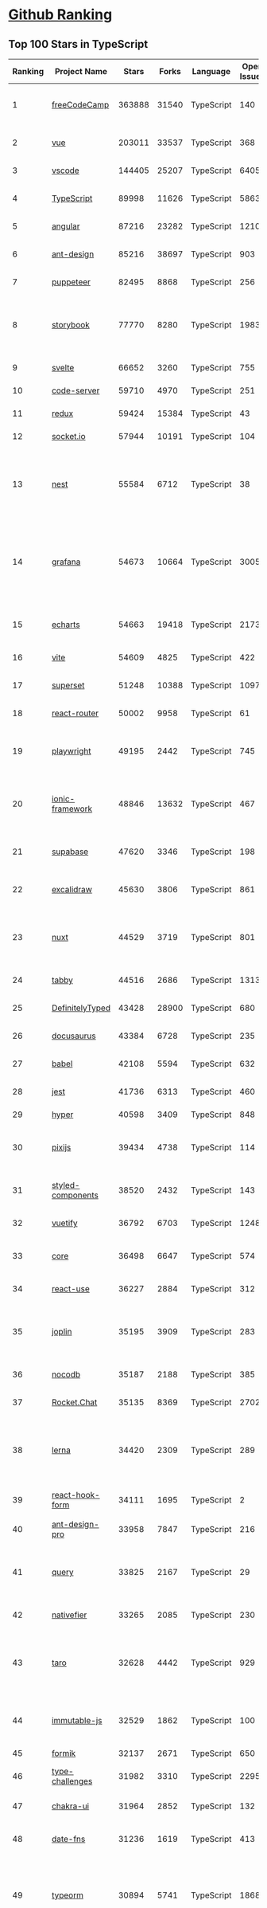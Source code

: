 [Github Ranking](../README.md)
==========

## Top 100 Stars in TypeScript

| Ranking | Project Name | Stars | Forks | Language | Open Issues | Description | Last Commit |
| ------- | ------------ | ----- | ----- | -------- | ----------- | ----------- | ----------- |
| 1 | [freeCodeCamp](https://github.com/freeCodeCamp/freeCodeCamp) | 363888 | 31540 | TypeScript | 140 | freeCodeCamp.org's open-source codebase and curriculum. Learn to code for free. | 2023-04-02T02:44:17Z |
| 2 | [vue](https://github.com/vuejs/vue) | 203011 | 33537 | TypeScript | 368 | This is the repo for Vue 2. For Vue 3, go to https://github.com/vuejs/core | 2023-03-30T13:37:09Z |
| 3 | [vscode](https://github.com/microsoft/vscode) | 144405 | 25207 | TypeScript | 6405 | Visual Studio Code | 2023-04-01T20:59:52Z |
| 4 | [TypeScript](https://github.com/microsoft/TypeScript) | 89998 | 11626 | TypeScript | 5863 | TypeScript is a superset of JavaScript that compiles to clean JavaScript output. | 2023-04-02T02:33:28Z |
| 5 | [angular](https://github.com/angular/angular) | 87216 | 23282 | TypeScript | 1210 | The modern web developer’s platform | 2023-04-02T01:32:38Z |
| 6 | [ant-design](https://github.com/ant-design/ant-design) | 85216 | 38697 | TypeScript | 903 | An enterprise-class UI design language and React UI library | 2023-04-02T02:39:52Z |
| 7 | [puppeteer](https://github.com/puppeteer/puppeteer) | 82495 | 8868 | TypeScript | 256 | Headless Chrome Node.js API | 2023-04-01T10:47:55Z |
| 8 | [storybook](https://github.com/storybookjs/storybook) | 77770 | 8280 | TypeScript | 1983 | Storybook is a frontend workshop for building UI components and pages in isolation. Made for UI development, testing, and documentation.  | 2023-04-01T20:38:46Z |
| 9 | [svelte](https://github.com/sveltejs/svelte) | 66652 | 3260 | TypeScript | 755 | Cybernetically enhanced web apps | 2023-04-01T20:13:27Z |
| 10 | [code-server](https://github.com/coder/code-server) | 59710 | 4970 | TypeScript | 251 | VS Code in the browser | 2023-04-01T12:06:01Z |
| 11 | [redux](https://github.com/reduxjs/redux) | 59424 | 15384 | TypeScript | 43 | Predictable state container for JavaScript apps | 2023-04-01T11:23:36Z |
| 12 | [socket.io](https://github.com/socketio/socket.io) | 57944 | 10191 | TypeScript | 104 | Realtime application framework (Node.JS server) | 2023-03-28T08:41:04Z |
| 13 | [nest](https://github.com/nestjs/nest) | 55584 | 6712 | TypeScript | 38 | A progressive Node.js framework for building efficient, scalable, and enterprise-grade server-side applications on top of TypeScript & JavaScript (ES6, ES7, ES8) 🚀 | 2023-04-01T23:38:46Z |
| 14 | [grafana](https://github.com/grafana/grafana) | 54673 | 10664 | TypeScript | 3005 | The open and composable observability and data visualization platform. Visualize metrics, logs, and traces from multiple sources like Prometheus, Loki, Elasticsearch, InfluxDB, Postgres and many more.  | 2023-04-01T23:14:46Z |
| 15 | [echarts](https://github.com/apache/echarts) | 54663 | 19418 | TypeScript | 2173 | Apache ECharts is a powerful, interactive charting and data visualization library for browser | 2023-03-31T15:08:02Z |
| 16 | [vite](https://github.com/vitejs/vite) | 54609 | 4825 | TypeScript | 422 | Next generation frontend tooling. It's fast! | 2023-04-01T23:09:11Z |
| 17 | [superset](https://github.com/apache/superset) | 51248 | 10388 | TypeScript | 1097 | Apache Superset is a Data Visualization and Data Exploration Platform | 2023-04-02T02:52:23Z |
| 18 | [react-router](https://github.com/remix-run/react-router) | 50002 | 9958 | TypeScript | 61 | Declarative routing for React | 2023-04-01T21:31:35Z |
| 19 | [playwright](https://github.com/microsoft/playwright) | 49195 | 2442 | TypeScript | 745 | Playwright is a framework for Web Testing and Automation. It allows testing Chromium, Firefox and WebKit with a single API.  | 2023-04-01T18:37:51Z |
| 20 | [ionic-framework](https://github.com/ionic-team/ionic-framework) | 48846 | 13632 | TypeScript | 467 | A powerful cross-platform UI toolkit for building native-quality iOS, Android, and Progressive Web Apps with HTML, CSS, and JavaScript. | 2023-03-31T23:37:16Z |
| 21 | [supabase](https://github.com/supabase/supabase) | 47620 | 3346 | TypeScript | 198 | The open source Firebase alternative. Follow to stay updated about our public Beta. | 2023-04-01T15:46:17Z |
| 22 | [excalidraw](https://github.com/excalidraw/excalidraw) | 45630 | 3806 | TypeScript | 861 | Virtual whiteboard for sketching hand-drawn like diagrams | 2023-04-01T21:25:13Z |
| 23 | [nuxt](https://github.com/nuxt/nuxt) | 44529 | 3719 | TypeScript | 801 | Nuxt is an intuitive and extendable way to create type-safe, performant and production-grade full-stack web apps and websites with Vue 3. | 2023-04-02T00:57:54Z |
| 24 | [tabby](https://github.com/Eugeny/tabby) | 44516 | 2686 | TypeScript | 1313 | A terminal for a more modern age | 2023-03-23T22:18:11Z |
| 25 | [DefinitelyTyped](https://github.com/DefinitelyTyped/DefinitelyTyped) | 43428 | 28900 | TypeScript | 680 | The repository for high quality TypeScript type definitions. | 2023-04-02T00:12:25Z |
| 26 | [docusaurus](https://github.com/facebook/docusaurus) | 43384 | 6728 | TypeScript | 235 | Easy to maintain open source documentation websites. | 2023-03-31T06:54:51Z |
| 27 | [babel](https://github.com/babel/babel) | 42108 | 5594 | TypeScript | 632 | 🐠 Babel is a compiler for writing next generation JavaScript. | 2023-04-01T03:56:25Z |
| 28 | [jest](https://github.com/facebook/jest) | 41736 | 6313 | TypeScript | 460 | Delightful JavaScript Testing. | 2023-04-01T01:10:47Z |
| 29 | [hyper](https://github.com/vercel/hyper) | 40598 | 3409 | TypeScript | 848 | A terminal built on web technologies | 2023-03-31T11:02:40Z |
| 30 | [pixijs](https://github.com/pixijs/pixijs) | 39434 | 4738 | TypeScript | 114 | The HTML5 Creation Engine: Create beautiful digital content with the fastest, most flexible 2D WebGL renderer. | 2023-04-01T22:20:55Z |
| 31 | [styled-components](https://github.com/styled-components/styled-components) | 38520 | 2432 | TypeScript | 143 | Visual primitives for the component age. Use the best bits of ES6 and CSS to style your apps without stress 💅 | 2023-03-29T14:58:26Z |
| 32 | [vuetify](https://github.com/vuetifyjs/vuetify) | 36792 | 6703 | TypeScript | 1248 | 🐉 Vue Component Framework | 2023-04-02T00:44:34Z |
| 33 | [core](https://github.com/vuejs/core) | 36498 | 6647 | TypeScript | 574 | 🖖 Vue.js is a progressive, incrementally-adoptable JavaScript framework for building UI on the web. | 2023-04-02T02:17:59Z |
| 34 | [react-use](https://github.com/streamich/react-use) | 36227 | 2884 | TypeScript | 312 | React Hooks — 👍 | 2023-03-24T23:37:06Z |
| 35 | [joplin](https://github.com/laurent22/joplin) | 35195 | 3909 | TypeScript | 283 | Joplin - an open source note taking and to-do application with synchronisation capabilities for Windows, macOS, Linux, Android and iOS. | 2023-04-01T22:36:55Z |
| 36 | [nocodb](https://github.com/nocodb/nocodb) | 35187 | 2188 | TypeScript | 385 | 🔥 🔥 🔥 Open Source Airtable Alternative | 2023-04-01T13:06:20Z |
| 37 | [Rocket.Chat](https://github.com/RocketChat/Rocket.Chat) | 35135 | 8369 | TypeScript | 2702 | The communications platform that puts data protection first. | 2023-04-01T21:11:04Z |
| 38 | [lerna](https://github.com/lerna/lerna) | 34420 | 2309 | TypeScript | 289 | :dragon: Lerna is a fast, modern build system for managing and publishing multiple JavaScript/TypeScript packages from the same repository. | 2023-04-01T07:32:02Z |
| 39 | [react-hook-form](https://github.com/react-hook-form/react-hook-form) | 34111 | 1695 | TypeScript | 2 | 📋 React Hooks for form state management and validation (Web + React Native) | 2023-04-02T00:30:57Z |
| 40 | [ant-design-pro](https://github.com/ant-design/ant-design-pro) | 33958 | 7847 | TypeScript | 216 | 👨🏻‍💻👩🏻‍💻 Use Ant Design like a Pro! | 2023-03-24T02:37:29Z |
| 41 | [query](https://github.com/TanStack/query) | 33825 | 2167 | TypeScript | 29 | 🤖 Powerful asynchronous state management, server-state utilities and data fetching for the web. TS/JS, React Query, Solid Query, Svelte Query and Vue Query. | 2023-04-01T21:51:35Z |
| 42 | [nativefier](https://github.com/nativefier/nativefier) | 33265 | 2085 | TypeScript | 230 | Make any web page a desktop application | 2023-03-27T17:28:42Z |
| 43 | [taro](https://github.com/NervJS/taro) | 32628 | 4442 | TypeScript | 929 | 开放式跨端跨框架解决方案，支持使用 React/Vue/Nerv 等框架来开发微信/京东/百度/支付宝/字节跳动/ QQ 小程序/H5/React Native 等应用。  https://taro.zone/ | 2023-04-01T17:21:24Z |
| 44 | [immutable-js](https://github.com/immutable-js/immutable-js) | 32529 | 1862 | TypeScript | 100 | Immutable persistent data collections for Javascript which increase efficiency and simplicity. | 2023-03-26T17:19:49Z |
| 45 | [formik](https://github.com/jaredpalmer/formik) | 32137 | 2671 | TypeScript | 650 | Build forms in React, without the tears 😭  | 2023-03-29T08:46:26Z |
| 46 | [type-challenges](https://github.com/type-challenges/type-challenges) | 31982 | 3310 | TypeScript | 22953 | Collection of TypeScript type challenges with online judge | 2023-03-28T09:54:23Z |
| 47 | [chakra-ui](https://github.com/chakra-ui/chakra-ui) | 31964 | 2852 | TypeScript | 132 | ⚡️ Simple, Modular & Accessible UI Components for your React Applications | 2023-04-01T18:29:31Z |
| 48 | [date-fns](https://github.com/date-fns/date-fns) | 31236 | 1619 | TypeScript | 413 | ⏳ Modern JavaScript date utility library ⌛️ | 2023-03-29T19:35:23Z |
| 49 | [typeorm](https://github.com/typeorm/typeorm) | 30894 | 5741 | TypeScript | 1868 | ORM for TypeScript and JavaScript. Supports MySQL, PostgreSQL, MariaDB, SQLite, MS SQL Server, Oracle, SAP Hana, WebSQL databases. Works in NodeJS, Browser, Ionic, Cordova and Electron platforms. | 2023-03-29T21:06:07Z |
| 50 | [appwrite](https://github.com/appwrite/appwrite) | 30313 | 2558 | TypeScript | 540 | Secure Backend Server for Web, Mobile & Flutter Developers 🚀 AKA the 100% open-source Firebase alternative. | 2023-03-31T20:48:41Z |
| 51 | [typeorm](https://github.com/typeorm/typeorm) | 30894 | 5741 | TypeScript | 1868 | ORM for TypeScript and JavaScript. Supports MySQL, PostgreSQL, MariaDB, SQLite, MS SQL Server, Oracle, SAP Hana, WebSQL databases. Works in NodeJS, Browser, Ionic, Cordova and Electron platforms. | 2023-03-29T21:06:07Z |
| 52 | [appwrite](https://github.com/appwrite/appwrite) | 30313 | 2558 | TypeScript | 540 | Secure Backend Server for Web, Mobile & Flutter Developers 🚀 AKA the 100% open-source Firebase alternative. | 2023-03-31T20:48:41Z |
| 53 | [prisma](https://github.com/prisma/prisma) | 30221 | 1092 | TypeScript | 2668 | Next-generation ORM for Node.js & TypeScript \| PostgreSQL, MySQL, MariaDB, SQL Server, SQLite, MongoDB and CockroachDB | 2023-03-31T19:14:32Z |
| 54 | [graphql-engine](https://github.com/hasura/graphql-engine) | 29500 | 2624 | TypeScript | 1925 | Blazing fast, instant realtime GraphQL APIs on your DB with fine grained access control, also trigger webhooks on database events. | 2023-03-31T16:58:41Z |
| 55 | [n8n](https://github.com/n8n-io/n8n) | 29207 | 3393 | TypeScript | 141 | Free and source-available fair-code licensed workflow automation tool. Easily automate tasks across different services. | 2023-04-01T17:12:43Z |
| 56 | [zustand](https://github.com/pmndrs/zustand) | 29181 | 903 | TypeScript | 9 | 🐻 Bear necessities for state management in React | 2023-04-01T14:08:58Z |
| 57 | [astro](https://github.com/withastro/astro) | 28985 | 1442 | TypeScript | 118 | The all-in-one web framework designed for speed. ⭐️ Star to support our work! | 2023-04-01T17:29:28Z |
| 58 | [rxjs](https://github.com/ReactiveX/rxjs) | 28644 | 2926 | TypeScript | 211 | A reactive programming library for JavaScript | 2023-03-31T08:01:54Z |
| 59 | [html2canvas](https://github.com/niklasvh/html2canvas) | 27967 | 4605 | TypeScript | 830 | Screenshots with JavaScript | 2023-03-27T06:24:46Z |
| 60 | [postcss](https://github.com/postcss/postcss) | 27357 | 1561 | TypeScript | 17 | Transforming styles with JS plugins | 2023-03-27T22:05:39Z |
| 61 | [solid](https://github.com/solidjs/solid) | 26888 | 726 | TypeScript | 23 | A declarative, efficient, and flexible JavaScript library for building user interfaces. | 2023-04-01T05:50:05Z |
| 62 | [slate](https://github.com/ianstormtaylor/slate) | 26725 | 3102 | TypeScript | 557 | A completely customizable framework for building rich text editors. (Currently in beta.) | 2023-03-31T16:12:03Z |
| 63 | [mobx](https://github.com/mobxjs/mobx) | 26339 | 1747 | TypeScript | 23 | Simple, scalable state management. | 2023-03-28T13:12:05Z |
| 64 | [swr](https://github.com/vercel/swr) | 26194 | 1029 | TypeScript | 73 | React Hooks for Data Fetching | 2023-04-01T04:53:12Z |
| 65 | [slidev](https://github.com/slidevjs/slidev) | 26044 | 999 | TypeScript | 47 | Presentation Slides for Developers | 2023-03-31T15:43:52Z |
| 66 | [angular-cli](https://github.com/angular/angular-cli) | 26024 | 12091 | TypeScript | 203 | CLI tool for Angular | 2023-04-02T00:20:14Z |
| 67 | [react-select](https://github.com/JedWatson/react-select) | 25948 | 4029 | TypeScript | 223 | The Select Component for React.js | 2023-03-30T05:10:52Z |
| 68 | [appsmith](https://github.com/appsmithorg/appsmith) | 25875 | 2417 | TypeScript | 3258 | Framework to build admin panels, internal tools, and dashboards. Integrates with 15+ databases and any API. | 2023-04-02T02:47:10Z |
| 69 | [lx-music-desktop](https://github.com/lyswhut/lx-music-desktop) | 25771 | 4281 | TypeScript | 242 | 一个基于 electron 的音乐软件 | 2023-04-01T21:20:42Z |
| 70 | [react-spring](https://github.com/pmndrs/react-spring) | 25374 | 1121 | TypeScript | 78 | ✌️ A spring physics based React animation library | 2023-04-01T06:02:30Z |
| 71 | [etcher](https://github.com/balena-io/etcher) | 25240 | 1839 | TypeScript | 417 | Flash OS images to SD cards & USB drives, safely and easily. | 2023-03-28T04:07:35Z |
| 72 | [mattermost-server](https://github.com/mattermost/mattermost-server) | 25083 | 6024 | TypeScript | 597 | Mattermost is an open source platform for secure collaboration across the entire software development lifecycle. | 2023-04-01T22:10:28Z |
| 73 | [floating-ui](https://github.com/floating-ui/floating-ui) | 24962 | 1469 | TypeScript | 11 | A low-level toolkit to create floating elements. Tooltips, popovers, dropdowns, and more | 2023-04-01T14:34:34Z |
| 74 | [ngx-admin](https://github.com/akveo/ngx-admin) | 24370 | 7736 | TypeScript | 399 | Customizable admin dashboard template based on Angular 10+ | 2023-03-07T18:53:26Z |
| 75 | [trpc](https://github.com/trpc/trpc) | 23681 | 814 | TypeScript | 79 | 🧙‍♀️  Move Fast and Break Nothing. End-to-end typesafe APIs made easy.  | 2023-04-01T19:03:34Z |
| 76 | [react-native-elements](https://github.com/react-native-elements/react-native-elements) | 23494 | 4520 | TypeScript | 57 | Cross-Platform React Native UI Toolkit | 2023-03-30T06:54:46Z |
| 77 | [devtools](https://github.com/vuejs/devtools) | 23482 | 4078 | TypeScript | 424 | ⚙️ Browser devtools extension for debugging Vue.js applications. | 2023-03-30T13:23:15Z |
| 78 | [jsoncrack.com](https://github.com/AykutSarac/jsoncrack.com) | 23392 | 1217 | TypeScript | 42 | ⭐️ Transform data chaos into clarity with JSON Crack - the ultimate JSON visualization solution. | 2023-03-31T17:33:42Z |
| 79 | [docz](https://github.com/doczjs/docz) | 23179 | 1498 | TypeScript | 107 | ✍ It has never been so easy to document your things! | 2022-09-23T22:42:47Z |
| 80 | [remix](https://github.com/remix-run/remix) | 22913 | 1840 | TypeScript | 263 | Build Better Websites. Create modern, resilient user experiences with web fundamentals. | 2023-04-01T13:18:31Z |
| 81 | [pnpm](https://github.com/pnpm/pnpm) | 22852 | 687 | TypeScript | 1045 | Fast, disk space efficient package manager | 2023-04-02T02:05:47Z |
| 82 | [react-redux](https://github.com/reduxjs/react-redux) | 22727 | 3338 | TypeScript | 15 | Official React bindings for Redux | 2023-03-22T20:13:27Z |
| 83 | [coc.nvim](https://github.com/neoclide/coc.nvim) | 22546 | 904 | TypeScript | 31 | Nodejs extension host for vim & neovim, load extensions like VSCode and host language servers. | 2023-03-30T12:32:40Z |
| 84 | [NativeScript](https://github.com/NativeScript/NativeScript) | 22373 | 1619 | TypeScript | 920 | ⚡ Empowering JavaScript with native platform APIs. ✨ Best of all worlds (TypeScript, Swift, Objective C, Kotlin, Java). Use what you love ❤️ Angular, Capacitor, Ionic, React, Solid, Svelte, Vue and you name it compatible. | 2023-04-01T18:05:33Z |
| 85 | [react-navigation](https://github.com/react-navigation/react-navigation) | 22299 | 4869 | TypeScript | 611 | Routing and navigation for your React Native apps | 2023-03-31T19:16:45Z |
| 86 | [sweetalert](https://github.com/t4t5/sweetalert) | 22235 | 2903 | TypeScript | 160 | A beautiful replacement for JavaScript's "alert" | 2023-04-01T06:20:44Z |
| 87 | [editor.js](https://github.com/codex-team/editor.js) | 22223 | 1734 | TypeScript | 423 | A block-style editor with clean JSON output | 2023-04-01T21:15:53Z |
| 88 | [discord.js](https://github.com/discordjs/discord.js) | 22140 | 3769 | TypeScript | 86 | A powerful JavaScript library for interacting with the Discord API | 2023-04-02T00:50:42Z |
| 89 | [react-three-fiber](https://github.com/pmndrs/react-three-fiber) | 22009 | 1258 | TypeScript | 36 | 🇨🇭 A React renderer for Three.js | 2023-03-30T05:27:16Z |
| 90 | [github1s](https://github.com/conwnet/github1s) | 21828 | 788 | TypeScript | 54 | One second to read GitHub code with VS Code. | 2023-03-16T15:37:56Z |
| 91 | [react-starter-kit](https://github.com/kriasoft/react-starter-kit) | 21827 | 4142 | TypeScript | 2 | The web's most popular Jamstack front-end template (boilerplate) for building web applications with React | 2023-03-17T17:40:13Z |
| 92 | [autocomplete](https://github.com/withfig/autocomplete) | 21748 | 4981 | TypeScript | 114 | IDE-style autocomplete for your existing terminal & shell | 2023-03-29T01:05:42Z |
| 93 | [windows95](https://github.com/felixrieseberg/windows95) | 21743 | 1274 | TypeScript | 124 | 💩🚀 Windows 95 in Electron. Runs on macOS, Linux, and Windows. | 2023-03-15T18:10:25Z |
| 94 | [homebridge](https://github.com/homebridge/homebridge) | 21741 | 1958 | TypeScript | 25 | HomeKit support for the impatient. | 2023-01-08T16:43:53Z |
| 95 | [react-admin](https://github.com/marmelab/react-admin) | 21740 | 4834 | TypeScript | 98 | A frontend Framework for building B2B applications running in the browser on top of REST/GraphQL APIs, using ES6, React and Material Design | 2023-03-31T16:45:40Z |
| 96 | [react-bootstrap](https://github.com/react-bootstrap/react-bootstrap) | 21612 | 3495 | TypeScript | 142 | Bootstrap components built with React | 2023-04-02T01:16:42Z |
| 97 | [backstage](https://github.com/backstage/backstage) | 21325 | 3868 | TypeScript | 368 | Backstage is an open platform for building developer portals | 2023-04-01T21:48:40Z |
| 98 | [electron-react-boilerplate](https://github.com/electron-react-boilerplate/electron-react-boilerplate) | 21095 | 3577 | TypeScript | 46 | A Foundation for Scalable Cross-Platform Apps | 2023-03-26T09:26:34Z |
| 99 | [vant](https://github.com/youzan/vant) | 21093 | 9458 | TypeScript | 23 | A lightweight, customizable Vue UI library for mobile web apps. | 2023-04-01T13:00:49Z |
| 100 | [table](https://github.com/TanStack/table) | 21069 | 2762 | TypeScript | 80 | 🤖 Headless UI for building powerful tables & datagrids for TS/JS -  React-Table, Vue-Table, Solid-Table, Svelte-Table | 2023-04-01T23:28:18Z |

